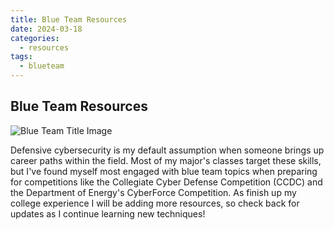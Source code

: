 ```yaml
---
title: Blue Team Resources
date: 2024-03-18
categories:
  - resources
tags:
  - blueteam
---
```

## Blue Team Resources
![Blue Team Title Image](resources/blueBackground.jpg)

Defensive cybersecurity is my default assumption when someone brings up career paths within the field. Most of my major's classes target these skills, but I've found myself most engaged with blue team topics when preparing for competitions like the Collegiate Cyber Defense Competition (CCDC) and the Department of Energy's CyberForce Competition. As finish up my college experience I will be adding more resources, so check back for updates as I continue learning new techniques!